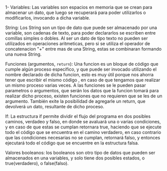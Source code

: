 1- 
Variables: Las variables son espacios en memoria que se crean para almacenar un dato, que luego se recuperará para poder utilizarlos o modificarlos, invocando a dicha variable.

String: Los String son un tipo de dato que puede ser almacenado por una variable, son cadenas de texto, para poder declararlos se escriben entre comillas simples o dobles. Al ser un dato de tipo texto no pueden ser utilizados en operaciones aritmeticas, pero si se utiliza el operador de concatenacion "+" entre mas de una String, estas se combinaran formando una nueva String.

Funciones (argumentos, `return`): Una funcion es un bloque de código que cumple algún proceso específico, y que puede ser invocado utilizando el nombre declarado de dicha funcion, esto es muy útil porque nos ahorra tener que escribir el mismo código , en caso de que tengamos que realizar un mismo proceso varias veces. A las funciones se le pueden pasar parametros o argumentos, que serán los datos que la funcion tomará para realizar dicho proceso, existen funciones que no requieren que se les de un argumento. También exite la posibilidad de agregarle un return, que devolverá un dato, resultante de dicho proceso.

If: La estructura if permite dividir el flujo del programa en dos posibles caminos, verdadeo y falso, en donde se avaluará una o varias condiciones, y en caso de que estas se cumplan retornara true, haciendo que se ejecute todo el código que se encuentra en el camino verdadero, en caso contrario que las condiciones necesarias no se cumplan, retornará falso, y entonces ejecutará todo el código que se encuentre en la estructura falsa.

Valores booleanos: los booleanos son otro tipo de datos que pueden ser almacenados en una variables, y solo tiene dos posibles estados, o true(verdadero), o false(falso).